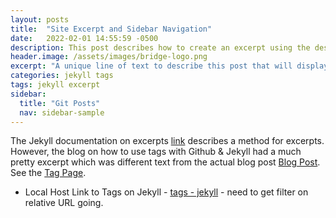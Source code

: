 ```yaml
---
layout: posts
title:  "Site Excerpt and Sidebar Navigation"
date:   2022-02-01 14:55:59 -0500
description: This post describes how to create an excerpt using the description metadata
header.image: /assets/images/bridge-logo.png
excerpt: "A unique line of text to describe this post that will display in an archive listing and meta description with SEO benefits."
categories: jekyll tags
tags: jekyll excerpt
sidebar:
  title: "Git Posts"
  nav: sidebar-sample
---
```


The Jekyll documentation on excerpts [link](http://jekyllrb.com/docs/posts/#post-excerpts) describes a method for excerpts.   However, the blog on how to use tags with Github & Jekyll had a much pretty excerpt which was different text from the actual blog post [Blog Post](https://github.com/qian256/qian256.github.io/blob/master/_posts/2019-12-13-3d-reconstrcution-for-endoscopic-video.md).   See the [Tag Page](http://longqian.me/tag/hololens/).

- Local Host Link to Tags on Jekyll - [tags - jekyll](http://localhost:4000/tag/jekyll) - need to get filter on relative URL going.
